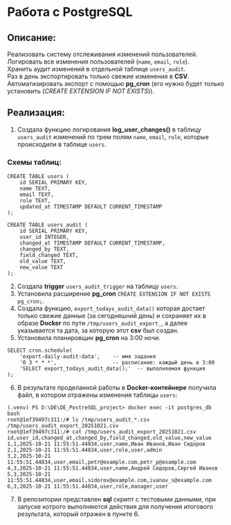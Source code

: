 #  Работа с PostgreSQL 

## Описание:

Реализовать систему отслеживания изменений пользователей. </br>
Логировать все изменения пользователей (`name`, `email`, `role`). </br>
Хранить аудит изменений в отдельной таблице `users_audit`. </br>
Раз в день экспортировать только свежие изменения в **CSV**. </br>
Автоматизировать экспорт с помощью **pg_cron** (его нужно будет только установить (_CREATE EXTENSION IF NOT EXISTS_)). </br>

## Реализация:

1. Создала функцию логирования **log_user_changes()** в таблицу `users_audit` изменений по трем полям `name`, `email`, `role`, которые происходили в таблице `users`. </br>
### Схемы таблиц: 
```
CREATE TABLE users (
    id SERIAL PRIMARY KEY,
    name TEXT,
    email TEXT,
    role TEXT,
    updated_at TIMESTAMP DEFAULT CURRENT_TIMESTAMP
);
```
```
CREATE TABLE users_audit (
    id SERIAL PRIMARY KEY,
    user_id INTEGER,
    changed_at TIMESTAMP DEFAULT CURRENT_TIMESTAMP,
    changed_by TEXT,
    field_changed TEXT,
    old_value TEXT,
    new_value TEXT
);
```
2. Создала **trigger** `users_audit_trigger` на таблицу `users`. </br>
3. Установила расширение **pg_cron** `CREATE EXTENSION IF NOT EXISTS pg_cron;`. </br>
4. Создала функцию, `export_todays_audit_data()` которая достает только свежие данные (за сегодняшний день) и сохраняет их в образе **Docker** по пути `/tmp/users_audit_export_`, а далее указывается та дата, за которую этот **csv** был создан.
5. Установила планировщик **pg_cron** на 3:00 ночи. </br>

```
SELECT cron.schedule(
    'export-daily-audit-data',    -- имя задания
    '0 3 * * *',                  -- расписание: каждый день в 3:00
    'SELECT export_todays_audit_data();'  -- выполняемая функция
);
```

6. В результате проделанной работы в **Docker-контейнере** получила файл, в котором отражены изменения таблицы `users`: <br>

```
(.venv) PS D:\DE\DE_PostreSQL_project> docker exec -it postgres_db bash
root@1ef39497c311:/# ls /tmp/users_audit_*.csv
/tmp/users_audit_export_20251021.csv
root@1ef39497c311:/# cat /tmp/users_audit_export_20251021.csv
id,user_id,changed_at,changed_by,field_changed,old_value,new_value
1,1,2025-10-21 11:55:51.44834,user,name,Иван Иванов,Иван Сидоров
2,1,2025-10-21 11:55:51.44834,user,role,user,admin
3,2,2025-10-21 11:55:51.44834,user,email,petr@example.com,petr_p@example.com
4,3,2025-10-21 11:55:51.44834,user,name,Андрей Сидоров,Сергей Иванов
5,3,2025-10-21 11:55:51.44834,user,email,sidorov@example.com,ivanov_s@example.com
6,3,2025-10-21 11:55:51.44834,user,role,manager,user
```

7. В репозитории представлен **sql** скрипт с тестовыми данными, при запуске котрого выполняются действия для получения итогового результата, который отражен в пункте 6.                   
